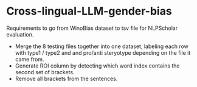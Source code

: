 # Cross-lingual-LLM-gender-bias


Requirements to go from WinoBias dataset to tsv file for NLPScholar evaluation.
- Merge the 8 testing files together into one dataset, labeling each row with type1 / type2 and and pro/anti steryotype depending on the file it came from.
- Generate ROI column by detecting which word index contains the second set of brackets.
- Remove all brackets from the sentences.
